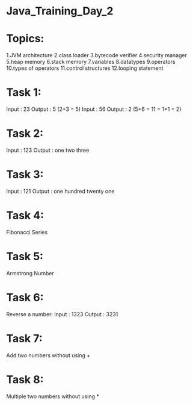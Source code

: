 # Java_Training_Day_2
# Topics:
  1.JVM architecture
  2.class loader
  3.bytecode verifier
  4.security manager
  5.heap memory
  6.stack memory
  7.variables 
  8.datatypes
  9.operators
  10.types of operators
  11.control structures
  12.looping statement
# Task 1:
  Input : 23   Output : 5 (2+3 = 5)
  Input : 56   Output : 2 (5+6 = 11 = 1+1 = 2)
# Task 2:
  Input : 123  Output : one two three
# Task 3:
  Input : 121  Output : one hundred twenty one
# Task 4: 
  Fibonacci Series
# Task 5:
  Armstrong Number
# Task 6:
  Reverse a number:
  Input : 1323  Output : 3231 
# Task 7:
  Add two numbers without using +
# Task 8:
  Multiple two numbers without using *
